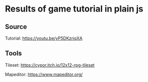 # Results of game tutorial in plain js

## Source

Tutorial: https://youtu.be/yP5DKzriqXA

## Tools

Tileset: https://cypor.itch.io/12x12-rpg-tileset

Mapeditor: https://www.mapeditor.org/


